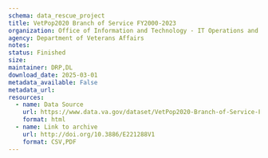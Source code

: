 ```yaml
---
schema: data_rescue_project 
title: VetPop2020 Branch of Service FY2000-2023
organization: Office of Information and Technology - IT Operations and Services (ITOPS)
agency: Department of Veterans Affairs
notes: 
status: Finished
size: 
maintainer: DRP,DL
download_date: 2025-03-01
metadata_available: False
metadata_url: 
resources:
  - name: Data Source
    url: https://www.data.va.gov/dataset/VetPop2020-Branch-of-Service-FY2000-2023/6qiy-3ed4
    format: html
  - name: Link to archive
    url: http://doi.org/10.3886/E221288V1
    format: CSV,PDF
---
```


